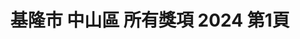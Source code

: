 ---
title: "基隆市 中山區 所有獎項 2024 第1頁"
description: "基隆市 中山區 所有獎項 2024 獲獎餐廳 第1頁"
keywords:
  - 美食競賽
  - 台灣美食
  - 美食精選
datePublished: "2025-06-30"
dateModified: "2025-07-07"
city: "基隆市"
district: "中山區"
award: "所有獎項"
year: "2024"
page: 1
count: 2

restaurants:
  - name: "李津好。津烹派"
    city: "基隆市"
    district: "中山區"
    address: "基隆市中山區西定路120號"
    phone: "0224283528"
    geo: "25.134120896413304, 121.73500460931018"
    link: "基隆市/中山區/李津好_津烹派"
    google_map: "https://maps.app.goo.gl/HX891u1SFFhyQidx7"
    footinder: "https://footinder.com.tw/%e5%9f%ba%e9%9a%86%e5%b8%82%e4%b8%ad%e5%b1%b1%e5%8d%80/362148/"
    award:
    - name: "500盤"
      year: "2024"
  - name: "小羅牛肉麵"
    city: "基隆市"
    district: "中山區"
    address: "203基隆市中山區西定路113號"
    phone: "0905272005"
    geo: "25.134102660102265, 121.7347901926764"
    link: "基隆市/中山區/小羅牛肉麵"
    google_map: "https://maps.app.goo.gl/RmQDEHfwEHpLRYMN9"
    footinder: "https://footinder.com.tw/%E5%9F%BA%E9%9A%86%E5%B8%82%E4%B8%AD%E5%B1%B1%E5%8D%80/56178/"
    award:
    - name: "台北國際牛肉麵節"
      year: "2024"
---